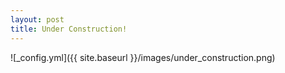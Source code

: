 ```yaml
---
layout: post
title: Under Construction!
---
```



![_config.yml]({{ site.baseurl }}/images/under_construction.png)
